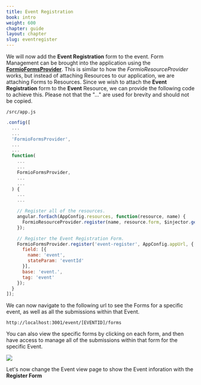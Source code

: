 ```yaml
---
title: Event Registration
book: intro
weight: 600
chapter: guide
layout: chapter
slug: eventregister
---
```

We will now add the **Event Registration** form to the event. Form Management can be brought into the application using the **[FormioFormsProvider](https://github.com/formio/ngFormioHelper/wiki/FormioForms-Provider)**. This is similar to how the *FormioResourceProvider* works, but instead of attaching Resources to our application, we are attaching Forms to Resources. Since we wish to attach the **Event Registration** form to the **Event** Resource, we can provide the following code to achieve this. Please not that the "..." are used for brevity and should not be copied.

```/src/app.js```

```javascript
.config([
  ...
  ...
  'FormioFormsProvider',
  ...
  ...
  function(
    ...
    ...
    FormioFormsProvider,
    ...
    ...
  ) {
    ...
    ...

    // Register all of the resources.
    angular.forEach(AppConfig.resources, function(resource, name) {
      FormioResourceProvider.register(name, resource.form, $injector.get(resource.resource + 'Provider'));
    });

    // Register the Event Registration Form.
    FormioFormsProvider.register('event-register', AppConfig.appUrl, {
      field: [{
        name: 'event',
        stateParam: 'eventId'
      }],
      base: 'event.',
      tag: 'event'
    });
  }
]);
```

We can now navigate to the following url to see the Forms for a specific event, as well as all the submissions within that Event.

```http://localhost:3001/event/[EVENTID]/forms```

You can also view the specific forms by clicking on each form, and then have access to manage all of the submissions within that form for the specific Event.

![](/assets/img/userguide/eventform.png)

Let's now change the Event view page to show the Event inforation with the **Register Form**




